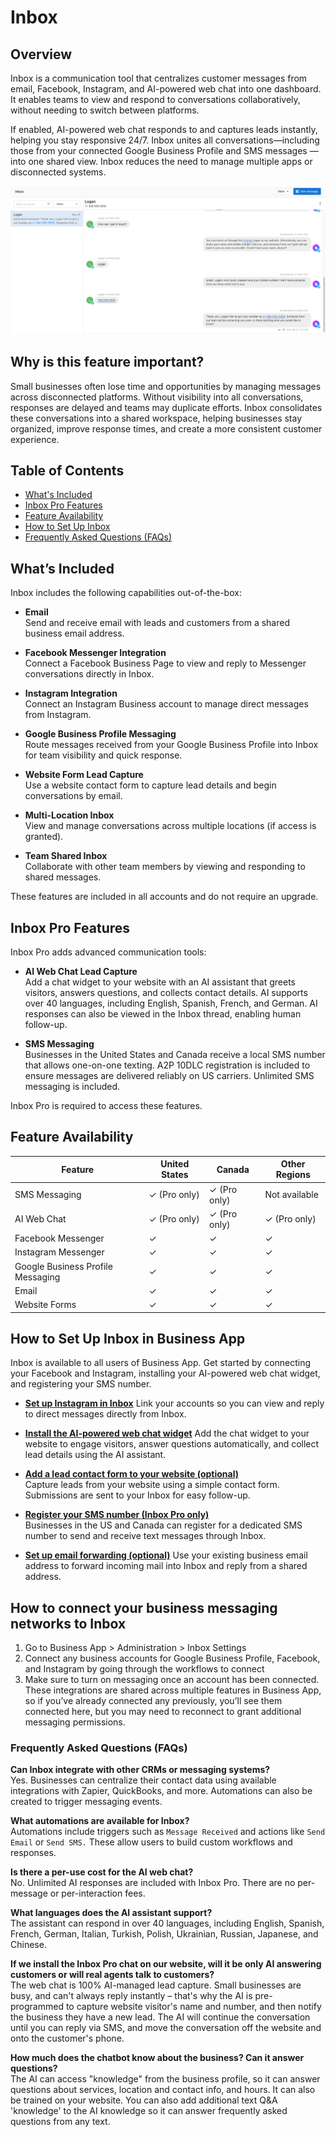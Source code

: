 # Inbox

## Overview

Inbox is a communication tool that centralizes customer messages from email, Facebook, Instagram, and AI-powered web chat into one dashboard. It enables teams to view and respond to conversations collaboratively, without needing to switch between platforms. 

If enabled, AI-powered web chat responds to and captures leads instantly, helping you stay responsive 24/7. Inbox unites all conversations—including those from your connected Google Business Profile and SMS messages — into one shared view. Inbox reduces the need to manage multiple apps or disconnected systems.

![](./img/inbox.png)

## Why is this feature important?

Small businesses often lose time and opportunities by managing messages across disconnected platforms. Without visibility into all conversations, responses are delayed and teams may duplicate efforts. Inbox consolidates these conversations into a shared workspace, helping businesses stay organized, improve response times, and create a more consistent customer experience.

## Table of Contents

- [What's Included](#whats-included)
- [Inbox Pro Features](#inbox-pro-features)
- [Feature Availability](#feature-availability)
- [How to Set Up Inbox](#how-to-set-up-inbox)
- [Frequently Asked Questions (FAQs)](#frequently-asked-questions-faqs)

## What’s Included

Inbox includes the following capabilities out-of-the-box:

- **Email**  
  Send and receive email with leads and customers from a shared business email address.

- **Facebook Messenger Integration**  
  Connect a Facebook Business Page to view and reply to Messenger conversations directly in Inbox.

- **Instagram Integration**  
  Connect an Instagram Business account to manage direct messages from Instagram.

- **Google Business Profile Messaging**  
  Route messages received from your Google Business Profile into Inbox for team visibility and quick response.

- **Website Form Lead Capture**  
  Use a website contact form to capture lead details and begin conversations by email.

- **Multi-Location Inbox**  
  View and manage conversations across multiple locations (if access is granted).

- **Team Shared Inbox**  
  Collaborate with other team members by viewing and responding to shared messages.

These features are included in all accounts and do not require an upgrade.

## Inbox Pro Features

Inbox Pro adds advanced communication tools:

- **AI Web Chat Lead Capture**  
  Add a chat widget to your website with an AI assistant that greets visitors, answers questions, and collects contact details. AI supports over 40 languages, including English, Spanish, French, and German. AI responses can also be viewed in the Inbox thread, enabling human follow-up.

- **SMS Messaging**  
  Businesses in the United States and Canada receive a local SMS number that allows one-on-one texting. A2P 10DLC registration is included to ensure messages are delivered reliably on US carriers. Unlimited SMS messaging is included.

Inbox Pro is required to access these features.

## Feature Availability

| Feature                            | United States | Canada        | Other Regions     |
|------------------------------------|----------------|---------------|-------------------|
| SMS Messaging                      | ✓ (Pro only)   | ✓ (Pro only)  | Not available     |
| AI Web Chat                        | ✓ (Pro only)   | ✓ (Pro only)  | ✓ (Pro only)      |
| Facebook Messenger                 | ✓              | ✓             | ✓                 |
| Instagram Messenger                | ✓              | ✓             | ✓                 |
| Google Business Profile Messaging  | ✓              | ✓             | ✓                 |
| Email                              | ✓              | ✓             | ✓                 |
| Website Forms                      | ✓              | ✓             | ✓                 |

## How to Set Up Inbox in Business App

Inbox is available to all users of Business App. Get started by connecting your Facebook and Instagram, installing your AI-powered web chat widget, and registering your SMS number.

- [**Set up Instagram in Inbox**](./inbox_setup_instagram.md) 
  Link your accounts so you can view and reply to direct messages directly from Inbox.

- [**Install the AI-powered web chat widget**](./inbox_ai_web_chat_overview.md) 
  Add the chat widget to your website to engage visitors, answer questions automatically, and collect lead details using the AI assistant.

- [**Add a lead contact form to your website (optional)**](../inbox/setup-web-form)  
  Capture leads from your website using a simple contact form. Submissions are sent to your Inbox for easy follow-up.

- [**Register your SMS number (Inbox Pro only)**](./inbox_send_receive_sms.md)  
  Businesses in the US and Canada can register for a dedicated SMS number to send and receive text messages through Inbox.

- [**Set up email forwarding (optional)**](../inbox/inbox_send_receive_emails.md) 
  Use your existing business email address to forward incoming mail into Inbox and reply from a shared address.

## How to connect your business messaging networks to Inbox

1. Go to Business App > Administration > Inbox Settings
2. Connect any business accounts for Google Business Profile, Facebook, and Instagram by going through the workflows to connect
3. Make sure to turn on messaging once an account has been connected.
   These integrations are shared across multiple features in Business App, so if you’ve already connected any previously, you’ll see them connected here, but you may need to reconnect to grant additional messaging permissions.

### Frequently Asked Questions (FAQs)

**Can Inbox integrate with other CRMs or messaging systems?**  
Yes. Businesses can centralize their contact data using available integrations with Zapier, QuickBooks, and more. Automations can also be created to trigger messaging events.

**What automations are available for Inbox?**  
Automations include triggers such as `Message Received` and actions like `Send Email` or `Send SMS.` These allow users to build custom workflows and responses.

**Is there a per-use cost for the AI web chat?**  
No. Unlimited AI responses are included with Inbox Pro. There are no per-message or per-interaction fees.

**What languages does the AI assistant support?**  
The assistant can respond in over 40 languages, including English, Spanish, French, German, Italian, Turkish, Polish, Ukrainian, Russian, Japanese, and Chinese.

**If we install the Inbox Pro chat on our website, will it be only AI answering customers or will real agents talk to customers?**  
The web chat is 100% AI-managed lead capture. Small businesses are busy, and can't always reply instantly – that's why the AI is pre-programmed to capture website visitor's name and number, and then notify the business they have a new lead. The AI will continue the conversation until you can reply via SMS, and move the conversation off the website and onto the customer's phone.

**How much does the chatbot know about the business? Can it answer questions?**  
The AI can access "knowledge" from the business profile, so it can answer questions about services, location and contact info, and hours. It can also be trained on your website. You can also add additional text Q&A 'knowledge' to the AI knowledge so it can answer frequently asked questions from any text.